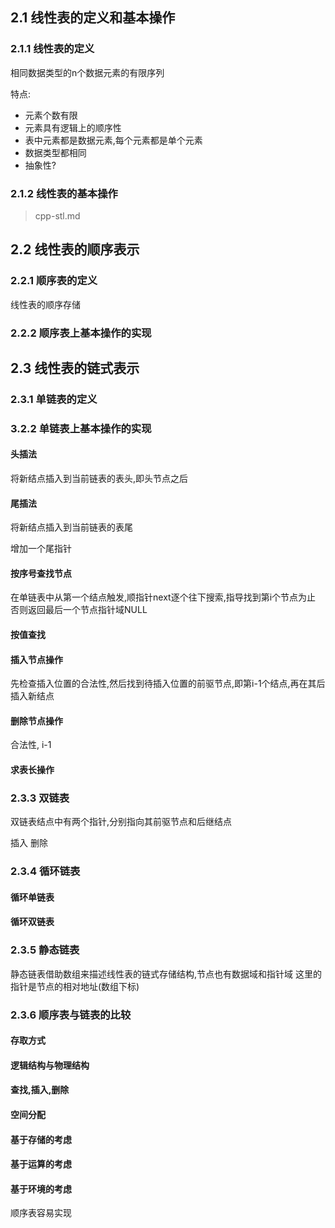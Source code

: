 ## 2.1 线性表的定义和基本操作
### 2.1.1 线性表的定义
相同数据类型的n个数据元素的有限序列

特点:
* 元素个数有限
* 元素具有逻辑上的顺序性
* 表中元素都是数据元素,每个元素都是单个元素
* 数据类型都相同
* 抽象性?

### 2.1.2 线性表的基本操作
> cpp-stl.md
## 2.2 线性表的顺序表示
### 2.2.1 顺序表的定义
线性表的顺序存储

### 2.2.2 顺序表上基本操作的实现

## 2.3 线性表的链式表示

### 2.3.1 单链表的定义

### 3.2.2 单链表上基本操作的实现
#### 头插法
将新结点插入到当前链表的表头,即头节点之后

#### 尾插法
将新结点插入到当前链表的表尾

增加一个尾指针

#### 按序号查找节点
在单链表中从第一个结点触发,顺指针next逐个往下搜索,指导找到第i个节点为止
否则返回最后一个节点指针域NULL

#### 按值查找

#### 插入节点操作
先检查插入位置的合法性,然后找到待插入位置的前驱节点,即第i-1个结点,再在其后插入新结点

#### 删除节点操作
合法性,
i-1

#### 求表长操作

### 2.3.3 双链表
双链表结点中有两个指针,分别指向其前驱节点和后继结点

插入
删除

### 2.3.4 循环链表

#### 循环单链表
#### 循环双链表

### 2.3.5 静态链表
静态链表借助数组来描述线性表的链式存储结构,节点也有数据域和指针域
这里的指针是节点的相对地址(数组下标)

### 2.3.6 顺序表与链表的比较
#### 存取方式
#### 逻辑结构与物理结构
#### 查找,插入,删除 
#### 空间分配
#### 基于存储的考虑
#### 基于运算的考虑
#### 基于环境的考虑
顺序表容易实现